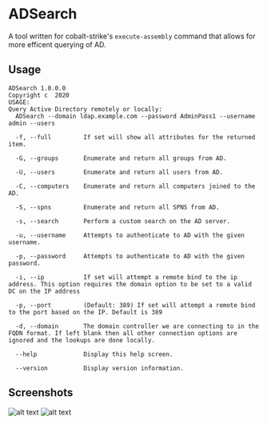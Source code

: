# ADSearch
A tool written for cobalt-strike's `execute-assembly` command that allows for more efficent querying of AD.

## Usage
```
ADSearch 1.0.0.0
Copyright c  2020
USAGE:
Query Active Directory remotely or locally:
  ADSearch --domain ldap.example.com --password AdminPass1 --username admin --users

  -f, --full         If set will show all attributes for the returned item.

  -G, --groups       Enumerate and return all groups from AD.

  -U, --users        Enumerate and return all users from AD.

  -C, --computers    Enumerate and return all computers joined to the AD.

  -S, --spns         Enumerate and return all SPNS from AD.

  -s, --search       Perform a custom search on the AD server.

  -u, --username     Attempts to authenticate to AD with the given username.

  -p, --password     Attempts to authenticate to AD with the given password.

  -i, --ip           If set will attempt a remote bind to the ip address. This option requires the domain option to be set to a valid DC on the IP address

  -p, --port         (Default: 389) If set will attempt a remote bind to the port based on the IP. Default is 389

  -d, --domain       The domain controller we are connecting to in the FQDN format. If left blank then all other connection options are ignored and the lookups are done locally.

  --help             Display this help screen.

  --version          Display version information.
```

## Screenshots
![alt text](https://github.com/tomcarver16/ADSearch/blob/master/Images/all-groups.png "All Groups")
![alt text](https://github.com/tomcarver16/ADSearch/blob/master/Images/all-users.png "All Users")
